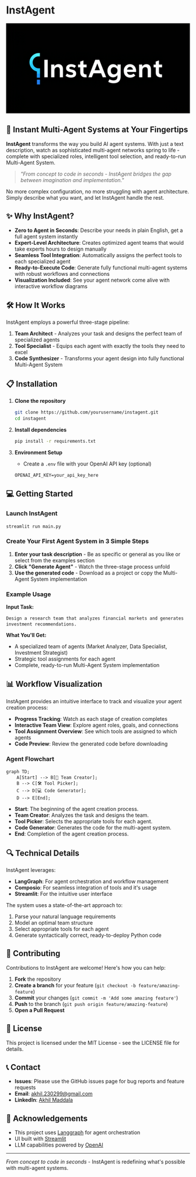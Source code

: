 # InstAgent

![InstAgent Logo](assets/InstAgent_logo.png)


## 🚀 Instant Multi-Agent Systems at Your Fingertips

**InstAgent** transforms the way you build AI agent systems. With just a text description, watch as sophisticated multi-agent networks spring to life - complete with specialized roles, intelligent tool selection, and ready-to-run Multi-Agent System.

> *"From concept to code in seconds - InstAgent bridges the gap between imagination and implementation."*

No more complex configuration, no more struggling with agent architecture. Simply describe what you want, and let InstAgent handle the rest.

## ✨ Why InstAgent?

- **Zero to Agent in Seconds**: Describe your needs in plain English, get a full agent system instantly
- **Expert-Level Architecture**: Creates optimized agent teams that would take experts hours to design manually
- **Seamless Tool Integration**: Automatically assigns the perfect tools to each specialized agent
- **Ready-to-Execute Code**: Generate fully functional multi-agent systems with robust workflows and connections
- **Visualization Included**: See your agent network come alive with interactive workflow diagrams

## 🛠️ How It Works

InstAgent employs a powerful three-stage pipeline:

1. **Team Architect** - Analyzes your task and designs the perfect team of specialized agents
2. **Tool Specialist** - Equips each agent with exactly the tools they need to excel
3. **Code Synthesizer** - Transforms your agent design into fully functional Multi-Agent System

## 📋 Installation

1. **Clone the repository**
   ```bash
   git clone https://github.com/yourusername/instagent.git
   cd instagent
   ```

2. **Install dependencies**
   ```bash
   pip install -r requirements.txt
   ```

3. **Environment Setup**
   - Create a `.env` file with your OpenAI API key (optional)
   ```
   OPENAI_API_KEY=your_api_key_here
   ```

## 💻 Getting Started

### Launch InstAgent

```bash
streamlit run main.py
```

### Create Your First Agent System in 3 Simple Steps

1. **Enter your task description** - Be as specific or general as you like or select from the examples section
2. **Click "Generate Agent"** - Watch the three-stage process unfold
3. **Use the generated code** - Download as a project or copy the Multi-Agent System implementation

### Example Usage

**Input Task:**
```
Design a research team that analyzes financial markets and generates investment recommendations.
```

**What You'll Get:**
- A specialized team of agents (Market Analyzer, Data Specialist, Investment Strategist)
- Strategic tool assignments for each agent
- Complete, ready-to-run Multi-Agent System implementation

## 📊 Workflow Visualization

InstAgent provides an intuitive interface to track and visualize your agent creation process:

- **Progress Tracking**: Watch as each stage of creation completes
- **Interactive Team View**: Explore agent roles, goals, and connections
- **Tool Assignment Overview**: See which tools are assigned to which agents
- **Code Preview**: Review the generated code before downloading

### Agent Flowchart

```mermaid
graph TD;
    A[Start] --> B[👥 Team Creator];
    B --> C[🛠️ Tool Picker];
    C --> D[💻 Code Generator];
    D --> E[End];
```

- **Start**: The beginning of the agent creation process.
- **Team Creator**: Analyzes the task and designs the team.
- **Tool Picker**: Selects the appropriate tools for each agent.
- **Code Generator**: Generates the code for the multi-agent system.
- **End**: Completion of the agent creation process.

## 🔍 Technical Details

InstAgent leverages:

- **LangGraph**: For agent orchestration and workflow management
- **Composio**: For seamless integration of tools and it's usage
- **Streamlit**: For the intuitive user interface


The system uses a state-of-the-art approach to:
1. Parse your natural language requirements
2. Model an optimal team structure
3. Select appropriate tools for each agent
4. Generate syntactically correct, ready-to-deploy Python code

## 🤝 Contributing

Contributions to InstAgent are welcome! Here's how you can help:

1. **Fork** the repository
2. **Create a branch** for your feature (`git checkout -b feature/amazing-feature`)
3. **Commit** your changes (`git commit -m 'Add some amazing feature'`)
4. **Push** to the branch (`git push origin feature/amazing-feature`)
5. **Open a Pull Request**

## 📄 License

This project is licensed under the MIT License - see the LICENSE file for details.

## 📞 Contact

- **Issues**: Please use the GitHub issues page for bug reports and feature requests
- **Email**: akhil.230299@gmail.com
- **LinkedIn**: [Akhil Maddala](https://www.linkedin.com/in/akhil-sainath-maddala-4b9830185/)

## 🙏 Acknowledgements

- This project uses [Langgraph](https://github.com/langchain-ai/langgraph) for agent orchestration
- UI built with [Streamlit](https://streamlit.io/)
- LLM capabilities powered by [OpenAI](https://openai.com/)

---

*From concept to code in seconds* - InstAgent is redefining what's possible with multi-agent systems.
